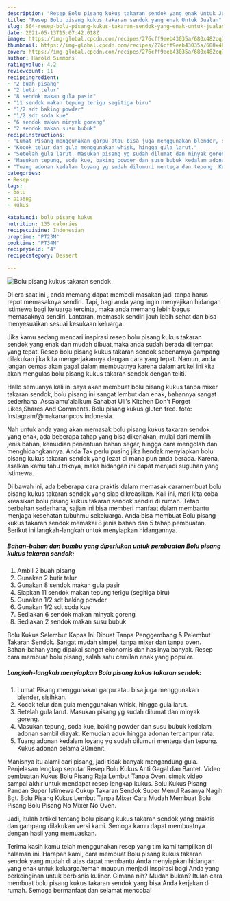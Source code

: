 ```yaml
---
description: "Resep Bolu pisang kukus takaran sendok yang enak Untuk Jualan"
title: "Resep Bolu pisang kukus takaran sendok yang enak Untuk Jualan"
slug: 564-resep-bolu-pisang-kukus-takaran-sendok-yang-enak-untuk-jualan
date: 2021-05-13T15:07:42.018Z
image: https://img-global.cpcdn.com/recipes/276cff9eeb43035a/680x482cq70/bolu-pisang-kukus-takaran-sendok-foto-resep-utama.jpg
thumbnail: https://img-global.cpcdn.com/recipes/276cff9eeb43035a/680x482cq70/bolu-pisang-kukus-takaran-sendok-foto-resep-utama.jpg
cover: https://img-global.cpcdn.com/recipes/276cff9eeb43035a/680x482cq70/bolu-pisang-kukus-takaran-sendok-foto-resep-utama.jpg
author: Harold Simmons
ratingvalue: 4.2
reviewcount: 11
recipeingredient:
- "2 buah pisang"
- "2 butir telur"
- "8 sendok makan gula pasir"
- "11 sendok makan tepung terigu segitiga biru"
- "1/2 sdt baking powder"
- "1/2 sdt soda kue"
- "6 sendok makan minyak goreng"
- "2 sendok makan susu bubuk"
recipeinstructions:
- "Lumat Pisang menggunakan garpu atau bisa juga menggunakan blender, sisihkan."
- "Kocok telur dan gula menggunakan whisk, hingga gula larut."
- "Setelah gula larut. Masukan pisang yg sudah dilumat dan minyak goreng."
- "Masukan tepung, soda kue, baking powder dan susu bubuk kedalam adonan sambil diayak. Kemudian aduk hingga adonan tercampur rata."
- "Tuang adonan kedalam loyang yg sudah dilumuri mentega dan tepung. Kukus adonan selama 30menit."
categories:
- Resep
tags:
- bolu
- pisang
- kukus

katakunci: bolu pisang kukus 
nutrition: 135 calories
recipecuisine: Indonesian
preptime: "PT23M"
cooktime: "PT34M"
recipeyield: "4"
recipecategory: Dessert

---
```



![Bolu pisang kukus takaran sendok](https://img-global.cpcdn.com/recipes/276cff9eeb43035a/680x482cq70/bolu-pisang-kukus-takaran-sendok-foto-resep-utama.jpg)

Di era  saat ini , anda memang dapat membeli masakan jadi tanpa harus repot memasaknya sendiri. Tapi, bagi anda yang ingin menyajikan hidangan istimewa bagi keluarga tercinta, maka anda memang lebih bagus memasaknya sendiri. Lantaran, memasak sendiri jauh lebih sehat dan bisa menyesuaikan sesuai kesukaan keluarga.

Jika kamu sedang mencari inspirasi resep bolu pisang kukus takaran sendok yang enak dan mudah dibuat,maka anda sudah berada di tempat yang tepat. Resep bolu pisang kukus takaran sendok  sebenarnya gampang dilakukan jika kita mengerjakannya dengan cara yang tepat. Namun, anda jangan cemas akan gagal dalam membuatnya 
karena dalam artikel ini kita akan mengulas bolu pisang kukus takaran sendok dengan teliti.  

Hallo semuanya kali ini saya akan membuat bolu pisang kukus tanpa mixer takaran sendok, bolu pisang ini sangat lembut dan enak, bahannya sangat sederhana. Assalamu&#39;alaikum Sahabat Uli&#39;s Kitchen Don&#39;t Forget Likes,Shares And Comments. Bolu pisang kukus gluten free. foto: Instagram/@makananpcos.indonesia.

Nah untuk anda yang akan memasak bolu pisang kukus takaran sendok yang enak, ada beberapa tahap yang bisa dikerjakan, mulai dari memilih jenis bahan, kemudian penentuan bahan segar, hingga cara mengolah dan menghidangkannya. Anda Tak perlu pusing jika hendak menyiapkan bolu pisang kukus takaran sendok yang lezat di mana pun anda berada. Karena, asalkan kamu  tahu triknya, maka hidangan ini dapat menjadi suguhan yang istimewa.

Di bawah ini, ada beberapa cara praktis  dalam memasak caramembuat bolu pisang kukus takaran sendok yang siap dikreasikan. Kali ini, mari kita coba kreasikan bolu pisang kukus takaran sendok sendiri di rumah. Tetap berbahan sederhana, sajian ini bisa memberi manfaat dalam membantu menjaga kesehatan tubuhmu sekeluarga. Anda bisa membuat Bolu pisang kukus takaran sendok memakai 8 jenis bahan dan 5 tahap pembuatan. Berikut ini langkah-langkah untuk menyiapkan hidangannya.

<!--inarticleads1-->

##### Bahan-bahan dan bumbu yang diperlukan untuk pembuatan Bolu pisang kukus takaran sendok:

1. Ambil 2 buah pisang
1. Gunakan 2 butir telur
1. Gunakan 8 sendok makan gula pasir
1. Siapkan 11 sendok makan tepung terigu (segitiga biru)
1. Gunakan 1/2 sdt baking powder
1. Gunakan 1/2 sdt soda kue
1. Sediakan 6 sendok makan minyak goreng
1. Sediakan 2 sendok makan susu bubuk


Bolu Kukus Selembut Kapas Ini Dibuat Tanpa Penggembang &amp; Pelembut Takaran Sendok. Sangat mudah simpel, tanpa mixer dan tanpa oven. Bahan-bahan yang dipakai sangat ekonomis dan hasilnya banyak. Resep cara membuat bolu pisang, salah satu cemilan enak yang populer. 

<!--inarticleads2-->

##### Langkah-langkah menyiapkan Bolu pisang kukus takaran sendok:

1. Lumat Pisang menggunakan garpu atau bisa juga menggunakan blender, sisihkan.
1. Kocok telur dan gula menggunakan whisk, hingga gula larut.
1. Setelah gula larut. Masukan pisang yg sudah dilumat dan minyak goreng.
1. Masukan tepung, soda kue, baking powder dan susu bubuk kedalam adonan sambil diayak. Kemudian aduk hingga adonan tercampur rata.
1. Tuang adonan kedalam loyang yg sudah dilumuri mentega dan tepung. Kukus adonan selama 30menit.


Manisnya itu alami dari pisang, jadi tidak banyak mengandung gula. Penjelasan lengkap seputar Resep Bolu Kukus Anti Gagal dan Bantet. Video pembuatan Kukus Bolu Pisang Raja Lembut Tanpa Oven. simak video sampai akhir untuk mendapat resep lengkap kukus. Bolu Kukus Pisang Pandan Super Istimewa Cukup Takaran Sendok Super Menul Rasanya Nagih Bgt. Bolu Pisang Kukus Lembut Tanpa Mixer Cara Mudah Membuat Bolu Pisang Bolu Pisang No Mixer No Oven. 

Jadi, itulah artikel tentang  bolu pisang kukus takaran sendok  yang praktis dan gampang dilakukan versi kami. Semoga kamu dapat membuatnya dengan hasil yang memuaskan. 

Terima kasih kamu telah menggunakan resep yang tim kami tampilkan di halaman ini. Harapan kami, cara membuat  Bolu pisang kukus takaran sendok yang mudah di atas dapat membantu Anda menyiapkan hidangan yang enak untuk keluarga/teman maupun menjadi inspirasi bagi Anda yang berkeinginan untuk berbisnis kuliner. Gimana nih? Mudah bukan? Itulah cara membuat bolu pisang kukus takaran sendok yang bisa Anda kerjakan di rumah. Semoga bermanfaat dan selamat mencoba!

